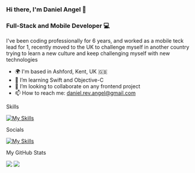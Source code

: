 ### Hi there, I'm Daniel Angel 👋

### Full-Stack and Mobile Developer 💻

I've been coding professionally for 6 years, and worked as a mobile teck lead for 1, recently moved to the UK to challenge myself in another country trying to learn a new culture and keep challenging myself with new technologies

- 🌍 I'm based in Ashford, Kent, UK 🇬🇧
- 🧠 I’m learning Swift and Objective-C
- 👯 I’m looking to collaborate on any frontend project
- 📫 How to reach me: daniel.rev.angel@gmail.com

Skills

[![My Skills](https://skillicons.dev/icons?i=js,ts,html,css,sass,bootstrap,tailwind,react,vue,nodejs,ruby,jest,cypress,docker,graphql,firebase,git,bitbucket,github,mongo,py,vscode,jira)](https://skillicons.dev)

Socials

[![My Skills](https://skillicons.dev/icons?i=linkedin)](https://www.linkedin.com/in/daniel-rev-angel/)

My GitHub Stats

<img src="https://github-readme-stats.vercel.app/api?username=danichini&show_icons=true&theme=radical">
<img src="https://github-readme-stats.vercel.app/api/top-langs/?username=danichini&show_icons=true&theme=radical&langs_count=5">
